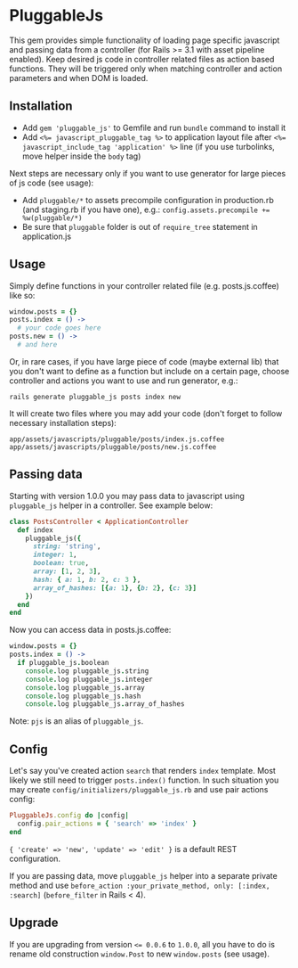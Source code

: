 # PluggableJs

This gem provides simple functionality of loading page specific javascript and passing data from a controller (for Rails >= 3.1 with asset pipeline enabled). Keep desired js code in controller related files as action based functions. They will be triggered only when matching controller and action parameters and when DOM is loaded.

## Installation

* Add `gem 'pluggable_js'` to Gemfile and run `bundle` command to install it
* Add `<%= javascript_pluggable_tag %>` to application layout file after `<%= javascript_include_tag 'application' %>` line (if you use turbolinks, move helper inside the `body` tag)

Next steps are necessary only if you want to use generator for large pieces of js code (see usage):

* Add `pluggable/*` to assets precompile configuration in production.rb (and staging.rb if you have one), e.g.: `config.assets.precompile += %w(pluggable/*)`
* Be sure that `pluggable` folder is out of `require_tree` statement in application.js

## Usage

Simply define functions in your controller related file (e.g. posts.js.coffee) like so:

```coffeescript
window.posts = {}
posts.index = () ->
  # your code goes here
posts.new = () ->
  # and here
```
Or, in rare cases, if you have large piece of code (maybe external lib) that you don't want to define as a function but include on a certain page, choose controller and actions you want to use and run generator, e.g.:
    
    rails generate pluggable_js posts index new

It will create two files where you may add your code (don't forget to follow necessary installation steps):
    
    app/assets/javascripts/pluggable/posts/index.js.coffee
    app/assets/javascripts/pluggable/posts/new.js.coffee

## Passing data

Starting with version 1.0.0 you may pass data to javascript using `pluggable_js` helper in a controller. See example below:

```ruby
class PostsController < ApplicationController
  def index
    pluggable_js({ 
      string: 'string',
      integer: 1,
      boolean: true,
      array: [1, 2, 3],
      hash: { a: 1, b: 2, c: 3 },
      array_of_hashes: [{a: 1}, {b: 2}, {c: 3}]
    })
  end
end
```

Now you can access data in posts.js.coffee:

```coffeescript
window.posts = {}
posts.index = () ->
  if pluggable_js.boolean
    console.log pluggable_js.string
    console.log pluggable_js.integer
    console.log pluggable_js.array
    console.log pluggable_js.hash
    console.log pluggable_js.array_of_hashes
```

Note: `pjs` is an alias of `pluggable_js`.

## Config

Let's say you've created action `search` that renders `index` template. Most likely we still need to trigger `posts.index()` function. In such situation you may create `config/initializers/pluggable_js.rb` and use pair actions config:

```ruby
PluggableJs.config do |config|
  config.pair_actions = { 'search' => 'index' }
end
```

`{ 'create' => 'new', 'update' => 'edit' }` is a default REST configuration.

If you are passing data, move `pluggable_js` helper into a separate private method and use `before_action :your_private_method, only: [:index, :search]` (`before_filter` in Rails < 4).

## Upgrade

If you are upgrading from version `<= 0.0.6` to `1.0.0`, all you have to do is rename old construction `window.Post` to new `window.posts` (see usage).
